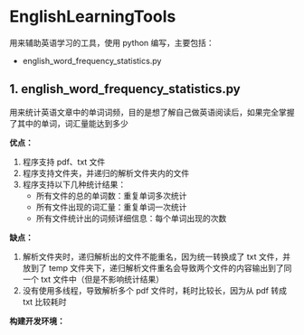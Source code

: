 # EnglishLearningTools

用来辅助英语学习的工具，使用 python 编写，主要包括：

- english_word_frequency_statistics.py

## 1. english_word_frequency_statistics.py

用来统计英语文章中的单词词频，目的是想了解自己做英语阅读后，如果完全掌握了其中的单词，词汇量能达到多少

**优点：**

1. 程序支持 pdf、txt 文件
2. 程序支持文件夹，并递归的解析文件夹内的文件
3. 程序支持以下几种统计结果：
   - 所有文件的总的单词数：重复单词多次统计
   - 所有文件出现的词汇量：重复单词一次统计
   - 所有文件统计出的词频详细信息：每个单词出现的次数

**缺点：**

1. 解析文件夹时，递归解析出的文件不能重名，因为统一转换成了 txt 文件，并放到了 temp 文件夹下，递归解析文件重名会导致两个文件的内容输出到了同一个 txt 文件中（但是不影响统计结果）
2. 没有使用多线程，导致解析多个 pdf 文件时，耗时比较长，因为从 pdf 转成 txt 比较耗时

**构建开发环境：**
